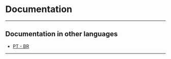 # Documentation

---

## Documentation in other languages

- [PT - BR](Documentation/Documentation_in_Portuguese)

---
